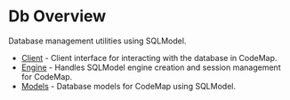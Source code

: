 # Db Overview

Database management utilities using SQLModel.

- [Client](client.md) - Client interface for interacting with the database in CodeMap.
- [Engine](engine.md) - Handles SQLModel engine creation and session management for CodeMap.
- [Models](models.md) - Database models for CodeMap using SQLModel.
